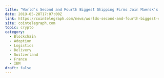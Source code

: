 ```yaml
---
title: "World’s Second and Fourth Biggest Shipping Firms Join Maersk’s Blockchain Platform"
date: 2019-05-28T17:07:00Z
link: https://cointelegraph.com/news/worlds-second-and-fourth-biggest-shipping-firms-join-maersks-blockchain-platform?utm_medium=RSS&utm_source=hune
site: cointelegraph.com
topic: crypto
category:
  - Blockchain
  - Adoption
  - Logistics
  - Delivery
  - Switzerland
  - France
  - IBM
draft: false
---
```

